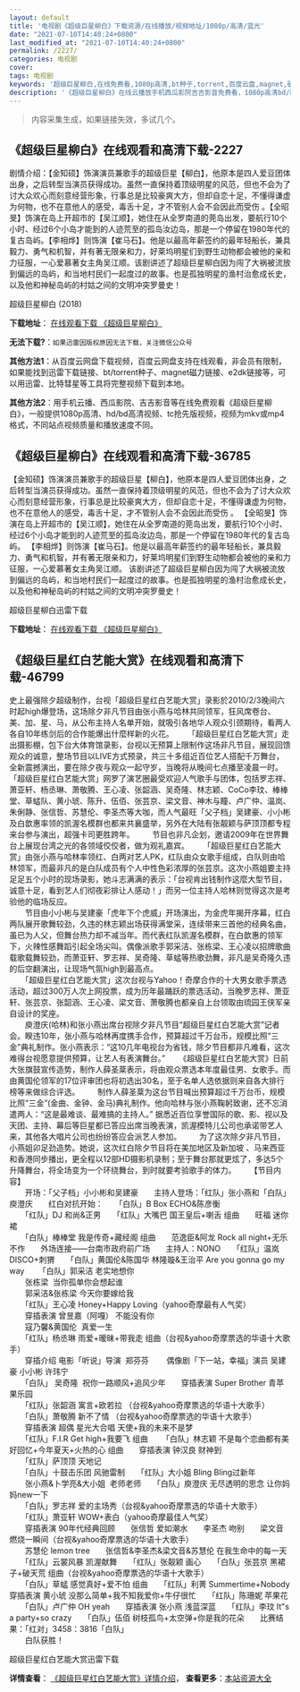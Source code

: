```yaml
---
layout: default
title: '电视剧《超级巨星柳白》下载资源/在线播放/视频地址/1080p/高清/蓝光'
date: "2021-07-10T14:40:24+0800"
last_modified_at: "2021-07-10T14:40:24+0800"
permalink: /2227/
categories: 电视剧
cover:
tags: 电视剧
keywords: '超级巨星柳白,在线免费看,1080p高清,bt种子,torrent,百度云盘,magnet,磁力链,迅雷下载资源'
description: '《超级巨星柳白》在线云播放手机西瓜影院吉吉影音免费看，1080p高清bd/hd未删减完整版和tc抢先枪版，mkv/mp4格式，附带bt/torrent种子、magnet/磁力链、百度云盘、网盘资源迅雷下载链接'
---
```


>内容采集生成，如果链接失效，多试几个。


## 《超级巨星柳白》在线观看和高清下载-2227

剧情介绍：【金知硕】饰演演员兼歌手的超级巨星【柳白】，他原本是四人爱豆团体出身，之后转型当演员获得成功。虽然一直保持着顶级明星的风范，但也不会为了讨大众欢心而刻意经营形象，行事总是比较豪爽大方，但却自恋十足，不懂得谦虚为何物，也不在意他人的感受，毒舌十足，才不管别人会不会因此而受伤 。【全昭旻】饰演在岛上开超市的【吴江顺】，她住在从全罗南道的莞岛出发，要航行10个小时、经过6个小岛才能到的人迹荒至的孤岛汝边岛，那是一个停留在1980年代的复古岛屿。【李相烨】则饰演【崔马石】。他是以最高年薪签约的最年轻船长，兼具毅力、勇气和机智，并有著无限亲和力，好莱坞明星们到野生动物都会被他的亲和力征服，一心爱慕著女主角吴江顺。该剧讲述了超级巨星柳白因为闯了大祸被流放到偏远的岛屿，和当地村民们一起度过的故事。也是孤独明星的渔村治愈成长史，以及他和神秘岛屿的村姑之间的文明冲突罗曼史！


超级巨星柳白 (2018)

**下载地址**： [在线观看下载 《超级巨星柳白》](https://www.btbtdy.me/btdy/dy13952.html) 


**无法下载?**：`如果迅雷因版权原因无法下载，关注微信公众号 `

**其他方法1**：从百度云网盘下载视频，百度云网盘支持在线观看，非会员有限制，如果能找到迅雷下载链接、bt/torrent种子、magnet磁力链接、e2dk链接等，可以用迅雷、比特彗星等工具将完整视频下载到本地。

**其他方法2**：用手机云播、西瓜影院、吉吉影音等在线免费观看《超级巨星柳白》，一般提供1080p高清、hd/bd高清视频、tc抢先版视频，视频为mkv或mp4格式，不同站点视频质量和播放速度不同。


## 《超级巨星柳白》在线观看和高清下载-36785

【金知硕】饰演演员兼歌手的超级巨星【柳白】，他原本是四人爱豆团体出身，之后转型当演员获得成功。虽然一直保持着顶级明星的风范，但也不会为了讨大众欢心而刻意经营形象，行事总是比较豪爽大方，但却自恋十足，不懂得谦虚为何物，也不在意他人的感受，毒舌十足，才不管别人会不会因此而受伤 。 【全昭旻】饰演在岛上开超市的【吴江顺】，她住在从全罗南道的莞岛出发，要航行10个小时、经过6个小岛才能到的人迹荒至的孤岛汝边岛，那是一个停留在1980年代的复古岛屿。 【李相烨】则饰演【崔马石】。他是以最高年薪签约的最年轻船长，兼具毅力、勇气和机智，并有著无限亲和力，好莱坞明星们到野生动物都会被他的亲和力征服，一心爱慕著女主角吴江顺。 该剧讲述了超级巨星柳白因为闯了大祸被流放到偏远的岛屿，和当地村民们一起度过的故事。也是孤独明星的渔村治愈成长史，以及他和神秘岛屿的村姑之间的文明冲突罗曼史！


超级巨星柳白迅雷下载

**下载地址**： [在线观看下载 《超级巨星柳白》](https://www.993dy.com//vod-detail-id-33868.html) 


## 《超级巨星红白艺能大赏》在线观看和高清下载-46799

史上最强除夕超级制作，台视「超级巨星红白艺能大赏」录影於2010/2/3晚间六时起high爆登场，这场除夕非凡节目由张小燕与哈林共同领军，狂风席卷台、美、加、星、马，从公布主持人名单开始，就吸引各地华人观众引颈期待，看两人各自10年练剑后的合作能爆出什麼样新的火花。 　　「超级巨星红白艺能大赏」走出摄影棚，包下台大体育馆录影，台视以无预算上限制作这场非凡节目，展现回馈观众的诚意，整场节目以LIVE方式预录，共三十多组近百位艺人搭配千万舞台，全新震撼演出，要在除夕夜与观众一起守岁，当晚将从晚间七点播至凌晨一时。「超级巨星红白艺能大赏」网罗了演艺圈最受欢迎人气歌手与团体，包括罗志祥、萧亚轩、杨丞琳、萧敬腾、王心凌、张韶涵、吴奇隆、林志颖、CoCo李玟、棒棒堂、草蜢队、黄小琥、陈升、伍佰、张芸京、梁文音、神木与瞳、卢广仲、温岚、朱俐静、张信哲、苏慧伦、李圣杰等大咖，而人气最旺「父子档」吴建豪、小小彬及白歆惠率领的凯渥名模群也都来共襄盛举，另外在大陆有张靓颖与萨顶顶都专程来台参与演出，超强卡司更胜跨年。 　　节目也非凡企划，邀请2009年在世界舞台上展现台湾之光的各领域佼佼者，做为观礼嘉宾。 　　「超级巨星红白艺能大赏」由张小燕与哈林率领红、白两对艺人PK，红队由众女歌手组成，白队则由哈林领军，而最非凡的是白队成员有个人中性色彩浓厚的张芸京。这次小燕姐要主持足足五个小时的现场录影，她斗志满满的表示：「台视肯出钱制作这麼大型节目，诚意十足，看到艺人们彻夜彩排让人感动！」而另一位主持人哈林则觉得这次是考验他的临场反应。<br />　　节目由小小彬与吴建豪「虎年下个虎威」开场演出，为金虎年揭开序幕，红白两队展开歌舞较劲，久违的林志颖出场获得满堂采，连续带来三首他的经典名曲，虽已为人父，但舞台热力却不减当年。而代表红队凯渥名模群，在白歆惠的领军下，火辣性感舞蹈引起全场尖叫。偶像派歌手郭采洁、张栋梁、王心凌以招牌歌曲载歌载舞较劲，而萧亚轩、罗志祥、吴奇隆、草蜢等热歌劲舞，非凡是吴奇隆久违的后空翻演出，让现场气氛high到最高点。<br />　　「超级巨星红白艺能大赏」这次台视与Yahoo！奇摩合作的十大男女歌手票选活动，超过300万人次上网投票，成为历年最踊跃的票选活动，当晚罗志祥、萧亚轩、张芸京、张韶涵、王心凌、梁文音、萧敬腾也都亲自上台领取由琉园王侠军亲自设计的奖座。<br />　　庾澄庆(哈林)和张小燕出席台视除夕非凡节目“超级巨星红白艺能大赏”记者会。睽违10年，张小燕与哈林再度携手合作，预算超过千万台币，规模比照“三金”典礼制作。张小燕表示：&ldquo;这10几年电视台为省钱，除夕节目都非凡难看，这次难得台视愿意提供预算，让艺人有表演舞台。&rdquo; 　　《超级巨星红白艺能大赏》日前大张旗鼓宣传造势，制作人薛圣棻表示，将由观众票选本年度最佳男、女歌手。而由黄国伦领军的17位评审团也将初选出30名，至于名单人选依据则来自各大排行榜等来做综合评选。 　　制作人薛圣棻为这台节目喊出预算超过千万台币，规模比照“三金”(金曲、金钟、金马)典礼制作。他向哈林与张小燕鞠躬致谢，还不忘消遣两人：“这是最难谈、最难搞的主持人。&rdquo; 据悉近百位享誉国际的歌、影、视以及天团、主持、幕后等巨星都已答应出席当晚表演，凯渥模特儿公司也承诺带艺人来，其他各大唱片公司也纷纷答应会派艺人参加。 　　为了这次除夕非凡节目，小燕姐卯足劲造势。她说，这次红白除夕节目将在美加地区及新加坡 、马来西亚 和香港同步播出，更全程以12部HD摄影机录制；至于舞台那就更炫了，多达5个升降舞台，将全场变为一个环绕舞台，到时就要考验歌手的体力。 　　【节目内容】<br />　　开场：「父子档」小小彬和吴建豪　　主持人登场：「红队」张小燕和「白队」庾澄庆　　红白对抗开始：　　「白队」B Box ECHO&陈彦衡<br />　　「红队」DJ 和尚&正男　　「红队」大嘴巴 国王皇后+喇舌 组曲　　旺福 迷你裙<br />　　「白队」棒棒堂 我是传奇+藏经阁 组曲　　范逸臣&阿龙 Rock all night+无乐不作　　外场连接——台南市政府前广场　　主持人：NONO　　「红队」温岚 DISCO+刺猬　　「白队」黄国伦&陈国华 林隆璇&amp;王治平 Are you gonna go my way 　　「白队」郭采洁 老实地想你<br />　　张栋梁&nbsp; 当你孤单你会想起谁<br />　　郭采洁&amp;张栋梁 今天你要嫁给我<br />　　「红队」王心凌 Honey+Happy Loving（yahoo奇摩最有人气奖）<br />　　穿插表演 曾昱嘉（阿嘎） 不能没有你<br />　　寇乃馨&amp;黄国伦&nbsp; 真爱一生<br />　　「红队」杨丞琳 雨爱+暧昧+带我走 组曲（台视&amp;yahoo奇摩票选的华语十大歌手）<br />　　穿插介绍 电影「听说」导演&nbsp; 郑芬芬 　　偶像剧「下一站，幸福」演员 吴建豪 小小彬 许玮宁<br />　　「白队」 吴奇隆&nbsp; 祝你一路顺风+追风少年　　穿插表演 Super Brother 青苹果乐园<br />　　「红队」张韶涵 寓言+欧若拉 （台视&amp;yahoo奇摩票选的华语十大歌手）<br />　　「白队」萧敬腾 新不了情 （台视&amp;yahoo奇摩票选的华语十大歌手）<br />　　穿插表演 超偶 星光大合唱 天使+我的未来不是梦<br />　　「红队」F.I.R Get high+我要飞 组曲 　　「白队」林志颖 不是每个恋曲都有美好回忆+今年夏天+火热的心 组曲　　穿插表演 钟汉良 财神到<br />　　「红队」萨顶顶 天地记<br />　　「白队」十鼓击乐团 风驰雷制　　「红队」大小姐 Bling Bling过新年<br />　　张小燕&amp;卜学亮&amp;大小姐&nbsp; 老师老师　　「白队」庾澄庆 无尽透明的思念 让你妈妈new一下<br />　　「白队」罗志祥 爱的主场秀（台视&amp;yahoo奇摩票选的华语十大歌手）<br />　　「红队」萧亚轩 WOW+表白（yahoo奇摩最佳人气奖）<br />　　穿插表演 90年代经典回顾　　张信哲 爱如潮水　　李圣杰 吻别　　梁文音 燃烧一瞬间（台视&amp;yahoo奇摩票选的华语十大歌手）<br />　　苏慧伦 lemon tree　　张信哲&amp;李圣杰&amp;梁文音&amp;苏慧伦 在我生命中的每一天<br />　　「红队」云裳风暴 凯渥献舞　　「红队」张靓颖 画心　　「白队」张芸京 黑裙子+破天荒 组曲（台视&amp;yahoo奇摩票选的华语十大歌手）<br />　　「白队」草蜢 感觉真好+爱不怕 组曲　　「红队」利菁 Summertime+Nobody　　穿插表演 黄小琥 没那么简单+我不知我爱你+牛仔很忙　　「红队」陈珊妮 苹果花<br />　　「白队」卢广仲 OH yeah　　穿插表演 张小燕 浅蓝深蓝　　「红队」李玟 It"s a party+so crazy　　「白队」伍佰 树枝孤鸟+太空弹+你是我的花朵　　比赛结果：「红对」3458：3816「白队」<br />　　白队获胜！


超级巨星红白艺能大赏迅雷下载

**详情查看**： [《超级巨星红白艺能大赏》详情介绍](/movie/46799/)， **查看更多**：[本站资源大全](/movie/t/all/)

